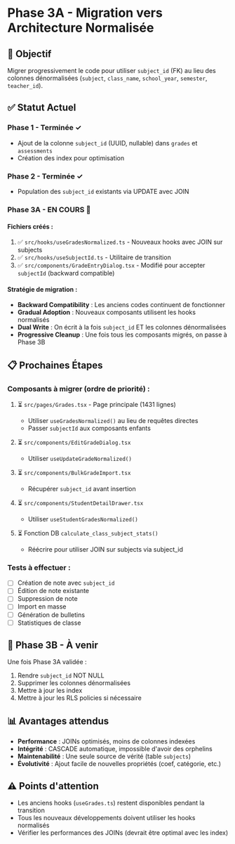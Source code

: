 # Phase 3A - Migration vers Architecture Normalisée

## 🎯 Objectif
Migrer progressivement le code pour utiliser `subject_id` (FK) au lieu des colonnes dénormalisées (`subject`, `class_name`, `school_year`, `semester`, `teacher_id`).

## ✅ Statut Actuel

### Phase 1 - Terminée ✓
- Ajout de la colonne `subject_id` (UUID, nullable) dans `grades` et `assessments`
- Création des index pour optimisation

### Phase 2 - Terminée ✓
- Population des `subject_id` existants via UPDATE avec JOIN

### Phase 3A - EN COURS 🔄
#### Fichiers créés :
1. ✅ `src/hooks/useGradesNormalized.ts` - Nouveaux hooks avec JOIN sur subjects
2. ✅ `src/hooks/useSubjectId.ts` - Utilitaire de transition
3. ✅ `src/components/GradeEntryDialog.tsx` - Modifié pour accepter `subjectId` (backward compatible)

#### Stratégie de migration :
- **Backward Compatibility** : Les anciens codes continuent de fonctionner
- **Gradual Adoption** : Nouveaux composants utilisent les hooks normalisés
- **Dual Write** : On écrit à la fois `subject_id` ET les colonnes dénormalisées
- **Progressive Cleanup** : Une fois tous les composants migrés, on passe à Phase 3B

## 📋 Prochaines Étapes

### Composants à migrer (ordre de priorité) :
1. ⏳ `src/pages/Grades.tsx` - Page principale (1431 lignes)
   - Utiliser `useGradesNormalized()` au lieu de requêtes directes
   - Passer `subjectId` aux composants enfants
   
2. ⏳ `src/components/EditGradeDialog.tsx`
   - Utiliser `useUpdateGradeNormalized()`
   
3. ⏳ `src/components/BulkGradeImport.tsx`
   - Récupérer `subject_id` avant insertion
   
4. ⏳ `src/components/StudentDetailDrawer.tsx`
   - Utiliser `useStudentGradesNormalized()`

5. ⏳ Fonction DB `calculate_class_subject_stats()`
   - Réécrire pour utiliser JOIN sur subjects via subject_id

### Tests à effectuer :
- [ ] Création de note avec `subject_id`
- [ ] Édition de note existante
- [ ] Suppression de note
- [ ] Import en masse
- [ ] Génération de bulletins
- [ ] Statistiques de classe

## 🔧 Phase 3B - À venir
Une fois Phase 3A validée :
1. Rendre `subject_id` NOT NULL
2. Supprimer les colonnes dénormalisées
3. Mettre à jour les index
4. Mettre à jour les RLS policies si nécessaire

## 📊 Avantages attendus
- **Performance** : JOINs optimisés, moins de colonnes indexées
- **Intégrité** : CASCADE automatique, impossible d'avoir des orphelins
- **Maintenabilité** : Une seule source de vérité (table `subjects`)
- **Évolutivité** : Ajout facile de nouvelles propriétés (coef, catégorie, etc.)

## ⚠️ Points d'attention
- Les anciens hooks (`useGrades.ts`) restent disponibles pendant la transition
- Tous les nouveaux développements doivent utiliser les hooks normalisés
- Vérifier les performances des JOINs (devrait être optimal avec les index)
